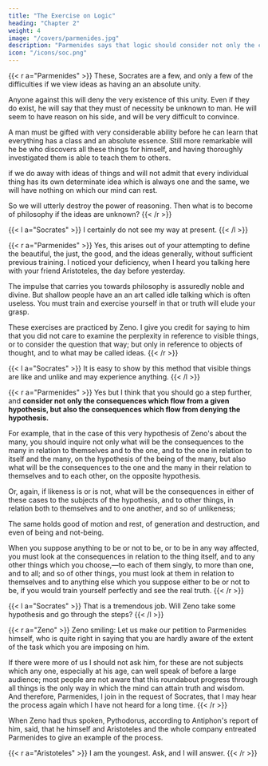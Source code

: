 ```yaml
---
title: "The Exercise on Logic"
heading: "Chapter 2"
weight: 4
image: "/covers/parmenides.jpg"
description: "Parmenides says that logic should consider not only the consequences which flow from a given hypothesis, but also the consequences which flow from denying the hypothesis"
icon: "/icons/soc.png"
---
```




{{< r a="Parmenides" >}}
These, Socrates are a few, and only a few of the difficulties if we view ideas as having an <!--  really are and we determine each one of them to be --> an absolute unity. 

Anyone against this will deny the very existence of this unity. Even if they do exist, he will say that they must of necessity be unknown to man. He will seem to have reason on his side, and will be very difficult to convince. 

A man must be gifted with very considerable ability before he can learn that everything has a class and an absolute essence. Still more remarkable will he be who discovers all these things for himself, and having thoroughly investigated them is able to teach them to others.

if we do away with ideas of things and will not admit that every individual thing has its own determinate idea which is always one and the same, we will have nothing on which our mind can rest. 

So we will utterly destroy the power of reasoning. Then what is to become of philosophy if the ideas are unknown?
{{< /r >}}


{{< l a="Socrates" >}}
I certainly do not see my way at present.
{{< /l >}}


{{< r a="Parmenides" >}}
Yes, this arises out of your attempting to define the beautiful, the just, the good, and the ideas generally, without sufficient previous training. I noticed your deficiency, when I heard you talking here with your friend Aristoteles, the day before yesterday. 

The impulse that carries you towards philosophy is assuredly noble and divine. But shallow people have an an art called idle talking which is often useless. You must train and exercise yourself in that or truth will elude your grasp.

These exercises are practiced by Zeno.  I give you credit for saying to him that you did not care to examine the perplexity in reference to visible things, or to consider the question that way; but only in reference to objects of thought, and to what may be called ideas.
{{< /r >}}

{{< l a="Socrates" >}}
It is easy to show by this method that visible things are like and unlike and may experience anything.
{{< /l >}}


{{< r a="Parmenides" >}}
Yes but I think that you should go a step further, and <b>consider not only the consequences which flow from a given hypothesis, but also the consequences which flow from denying the hypothesis.</b>

For example, that in the case of this very hypothesis of Zeno's about the many, you should inquire not only what will be the consequences to the many in relation to themselves and to the one, and to the one in relation to itself and the many, on the hypothesis of the being of the many, but also what will be the consequences to the one and the many in their relation to themselves and to each other, on the opposite hypothesis. 

Or, again, if likeness is or is not, what will be the consequences in either of these cases to the subjects of the hypothesis, and to other things, in relation both to themselves and to one another, and so of unlikeness; 

The same holds good of motion and rest, of generation and destruction, and even of being and not-being. 

When you suppose anything to be or not to be, or to be in any way affected, you must look at the consequences in relation to the thing itself, and to any other things which you choose,—to each of them singly, to more than one, and to all; and so of other things, you must look at them in relation to themselves and to anything else which you suppose either to be or not to be, if you would train yourself perfectly and see the real truth.
{{< /r >}}

{{< l a="Socrates" >}}
That is a tremendous job. Will Zeno take some hypothesis and go through the steps?
{{< /l >}}


{{< r a="Zeno" >}}
Zeno smiling: Let us make our petition to Parmenides himself, who is quite right in saying that you are hardly aware of the extent of the task which you are imposing on him. 

If there were more of us I should not ask him, for these are not subjects which any one, especially at his age, can well speak of before a large audience; most people are not aware that this roundabout progress through all things is the only way in which the mind can attain truth and wisdom. And therefore, Parmenides, I join in the request of Socrates, that I may hear the process again which I have not heard for a long time.
{{< /r >}}

When Zeno had thus spoken, Pythodorus, according to Antiphon's report of him, said, that he himself and Aristoteles and the whole company entreated Parmenides to give an example of the process. 

{{< r a="Aristoteles" >}}
I am the youngest. Ask, and I will answer.
{{< /r >}}

<!-- I cannot refuse, yet I feel rather like Ibycus, who, when in his old age, against his will, he fell in love, compared himself to an old racehorse, who was about to run in a chariot race, shaking with fear at the course he knew so well—this was his simile of himself. And I also experience a trembling when I remember through what an ocean of words I have to wade at my time of life. But I must indulge you, as Zeno says that  -->

<!-- I ought, and we are alone. Where shall I begin? And what shall be our first hypothesis, if I am to attempt this laborious pastime? Shall I begin with myself, and take my own hypothesis the one? and consider the consequences which follow on the supposition either of the being or of the not-being of one?

And who will answer me? he said. Shall I propose the youngest? He will not make difficulties and will be the most likely to say what he thinks; and his answers will give me time to breathe. -->
